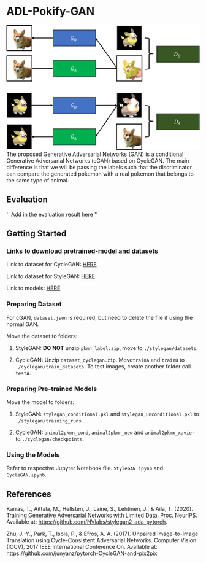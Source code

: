 # ADL-Pokify-GAN

![Image](./imgs/ganina.png)
The proposed Generative Adversarial Networks (GAN) is a conditional Generative Adversarial Networks (cGAN) based on CycleGAN. The main difference is that we will be passing the labels such that the discriminator can compare the generated pokemon with a real pokemon that belongs to the same type of animal.

## Evaluation

'' Add in the evaluation result here ''

## Getting Started

### Links to download pretrained-model and datasets

Link to dataset for CycleGAN: [HERE](https://drive.google.com/file/d/1QHY-0eYQYZe_u9keyIkSYFyldKgUBEiL/view?usp=share_link)

Link to dataset for StyleGAN: [HERE](https://drive.google.com/file/d/14mobZsxAOyG4wlYxPeHHTIw7JuBEnycH/view?usp=share_link)

Link to models: [HERE](https://drive.google.com/file/d/1Dry20HKoD7-oiXlKVs-dkKg1AcYKPk4T/view?usp=share_link)

### Preparing Dataset

For cGAN, `dataset.json` is required, but need to delete the file if using the normal GAN.

Move the dataset to folders:

1. StyleGAN: **DO NOT** unzip `pkmn_label.zip`, move to `./stylegan/datasets`.

2. CycleGAN: Unzip `dataset_cyclegan.zip`. Move`trainA` and `trainB` to `./cyclegan/train_datasets`. To test images, create another folder call `testA`.

### Preparing Pre-trained Models

Move the model to folders:

1. StyleGAN: `stylegan_conditional.pkl` and `stylegan_unconditional.pkl` to `./stylegan/training_runs`.

2. CycleGAN: `animal2pkmn_cond`, `animal2pkmn_new` and `animal2pkmn_xavier` to `./cyclegan/checkpoints`.

### Using the Models

Refer to respective Jupyter Notebook file. `StyleGAN.ipynb` and `CycleGAN.ipynb`.

## References

Karras, T., Aittala, M., Hellsten, J., Laine, S., Lehtinen, J., & Aila, T. (2020). Training Generative Adversarial Networks with Limited Data. Proc. NeurIPS. Available at: https://github.com/NVlabs/stylegan2-ada-pytorch.

Zhu, J.-Y., Park, T., Isola, P., & Efros, A. A. (2017). Unpaired Image-to-Image Translation using Cycle-Consistent Adversarial Networks. Computer Vision (ICCV), 2017 IEEE International Conference On. Available at: https://github.com/junyanz/pytorch-CycleGAN-and-pix2pix
